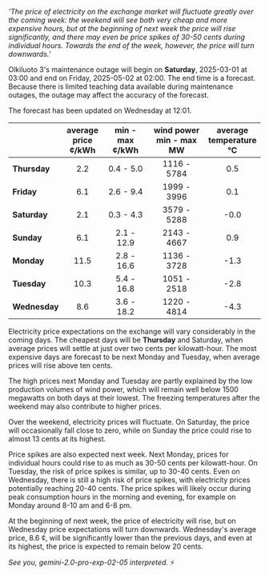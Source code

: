 *'The price of electricity on the exchange market will fluctuate greatly over the coming week: the weekend will see both very cheap and more expensive hours, but at the beginning of next week the price will rise significantly, and there may even be price spikes of 30-50 cents during individual hours. Towards the end of the week, however, the price will turn downwards.*'

Olkiluoto 3's maintenance outage will begin on **Saturday**, 2025-03-01 at 03:00 and end on Friday, 2025-05-02 at 02:00. The end time is a forecast. Because there is limited teaching data available during maintenance outages, the outage may affect the accuracy of the forecast.

The forecast has been updated on Wednesday at 12:01.

|   | average<br>price<br>¢/kWh | min - max<br>¢/kWh | wind power<br>min - max<br>MW | average<br>temperature<br>°C |
|:-------------|:----------------:|:----------------:|:-------------:|:-------------:|
| **Thursday**  | 2.2              | 0.4 - 5.0        | 1116 - 5784   | 0.5           |
| **Friday**    | 6.1              | 2.6 - 9.4        | 1999 - 3996   | 0.1           |
| **Saturday**  | 2.1              | 0.3 - 4.3        | 3579 - 5288   | -0.0          |
| **Sunday**    | 6.1              | 2.1 - 12.9       | 2143 - 4667   | 0.9           |
| **Monday**    | 11.5             | 2.8 - 16.6       | 1136 - 3728   | -1.3          |
| **Tuesday**   | 10.3             | 5.4 - 16.8       | 1051 - 2518   | -2.8          |
| **Wednesday** | 8.6            | 3.6 - 18.2       | 1220 - 4814   | -4.3          |

Electricity price expectations on the exchange will vary considerably in the coming days. The cheapest days will be **Thursday** and Saturday, when average prices will settle at just over two cents per kilowatt-hour. The most expensive days are forecast to be next Monday and Tuesday, when average prices will rise above ten cents.

The high prices next Monday and Tuesday are partly explained by the low production volumes of wind power, which will remain well below 1500 megawatts on both days at their lowest. The freezing temperatures after the weekend may also contribute to higher prices.

Over the weekend, electricity prices will fluctuate. On Saturday, the price will occasionally fall close to zero, while on Sunday the price could rise to almost 13 cents at its highest.

Price spikes are also expected next week. Next Monday, prices for individual hours could rise to as much as 30-50 cents per kilowatt-hour. On Tuesday, the risk of price spikes is similar, up to 30-40 cents. Even on Wednesday, there is still a high risk of price spikes, with electricity prices potentially reaching 20-40 cents. The price spikes will likely occur during peak consumption hours in the morning and evening, for example on Monday around 8-10 am and 6-8 pm.

At the beginning of next week, the price of electricity will rise, but on Wednesday price expectations will turn downwards. Wednesday's average price, 8.6 ¢, will be significantly lower than the previous days, and even at its highest, the price is expected to remain below 20 cents.

*See you, gemini-2.0-pro-exp-02-05 interpreted.* ⚡

